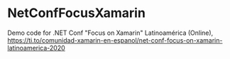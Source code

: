 # NetConfFocusXamarin
Demo code for .NET Conf "Focus on Xamarin" Latinoamérica (Online), https://ti.to/comunidad-xamarin-en-espanol/net-conf-focus-on-xamarin-latinoamerica-2020
